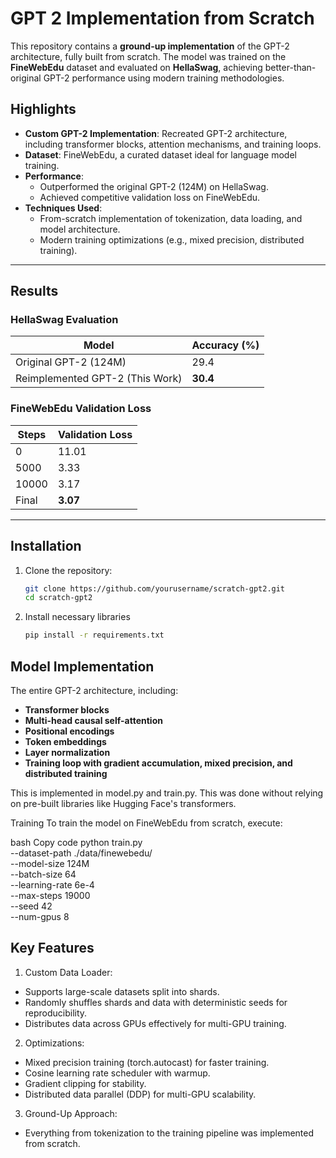 # GPT 2 Implementation from Scratch


This repository contains a **ground-up implementation** of the GPT-2 architecture, fully built from scratch. The model was trained on the **FineWebEdu** dataset and evaluated on **HellaSwag**, achieving better-than-original GPT-2 performance using modern training methodologies.

## Highlights

- **Custom GPT-2 Implementation**: Recreated GPT-2 architecture, including transformer blocks, attention mechanisms, and training loops.
- **Dataset**: FineWebEdu, a curated dataset ideal for language model training.
- **Performance**:
  - Outperformed the original GPT-2 (124M) on HellaSwag.
  - Achieved competitive validation loss on FineWebEdu.
- **Techniques Used**:
  - From-scratch implementation of tokenization, data loading, and model architecture.
  - Modern training optimizations (e.g., mixed precision, distributed training).

---

## Results

### HellaSwag Evaluation
| Model                  | Accuracy (%) |
|------------------------|--------------|
| Original GPT-2 (124M)  | 29.4         |
| Reimplemented GPT-2 (This Work) | **30.4**      |

### FineWebEdu Validation Loss
| Steps  | Validation Loss |
|--------|------------------|
| 0      | 11.01           |
| 5000   | 3.33            |
| 10000   | 3.17            |
| Final  | **3.07**         |

---

## Installation

1. Clone the repository:
   ```bash
   git clone https://github.com/yourusername/scratch-gpt2.git
   cd scratch-gpt2

2. Install necessary libraries
   ```bash
   pip install -r requirements.txt

## Model Implementation
The entire GPT-2 architecture, including:

- **Transformer blocks**
- **Multi-head causal self-attention**
- **Positional encodings**
- **Token embeddings**
- **Layer normalization**
- **Training loop with gradient accumulation, mixed precision, and distributed training**

This is implemented in model.py and train.py. This was done without relying on pre-built libraries like Hugging Face's transformers.

Training
To train the model on FineWebEdu from scratch, execute:

bash
Copy code
python train.py \
  --dataset-path ./data/finewebedu/ \
  --model-size 124M \
  --batch-size 64 \
  --learning-rate 6e-4 \
  --max-steps 19000 \
  --seed 42 \
  --num-gpus 8

## Key Features
1. Custom Data Loader:
- Supports large-scale datasets split into shards.
- Randomly shuffles shards and data with deterministic seeds for reproducibility.
- Distributes data across GPUs effectively for multi-GPU training.
2. Optimizations:
- Mixed precision training (torch.autocast) for faster training.
- Cosine learning rate scheduler with warmup.
- Gradient clipping for stability.
- Distributed data parallel (DDP) for multi-GPU scalability.
3. Ground-Up Approach:
- Everything from tokenization to the training pipeline was implemented from scratch.

